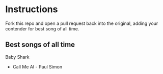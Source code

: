 # Instructions
Fork this repo and open a pull request back into the original, adding your contender for best song of all time.

## Best songs of all time

Baby Shark
* Call Me Al - Paul Simon
